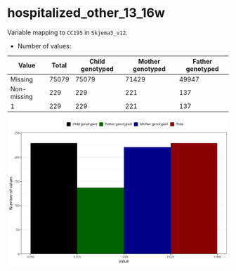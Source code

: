 # hospitalized_other_13_16w
Variable mapping to `CC195` in `Skjema3_v12`.
- Number of values:

| Value | Total | Child genotyped | Mother genotyped | Father genotyped |
| ----- | ----- | --------------- | ---------------- | ---------------- |
| Missing | 75079 | 75079 | 71429 | 49947 |
| Non-missing | 229 | 229 | 221 | 137 |
| 1 | 229 | 229 | 221 | 137 |



![](hospitalized_other_13_16w_n.png)



